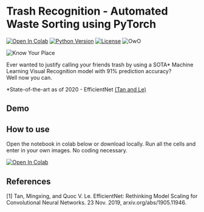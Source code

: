 # Trash Recognition - Automated Waste Sorting using PyTorch

[![Open In Colab](https://colab.research.google.com/assets/colab-badge.svg)](https://colab.research.google.com/github/GoldenCorgi/Trash-Recognition/blob/master/WebAppRecognition.ipynb) 
[![Python Version](https://img.shields.io/badge/python-3.6-blue.svg)](https://github.com/GoldenCorgi/just-time-it)
[![License](https://img.shields.io/badge/License-Apache%202.0-blue.svg)](https://opensource.org/licenses/Apache-2.0) 
![OwO](https://img.shields.io/badge/OwO-what's%20this-blueviolet.svg) 



![Know Your Place](https://github.com/GoldenCorgi/Trash-Recognition/static/knowyourplace.png)

Ever wanted to justify calling your friends trash by using a SOTA* Machine Learning Visual Recognition model with 91% prediction accuracy?   
Well now you can.

*State-of-the-art as of 2020 - EfficientNet [(Tan and Le)](#1)

## Demo

## How to use

Open the notebook in colab below or download locally. Run all the cells and enter in your own images. No coding necessary. 

[![Open In Colab](https://colab.research.google.com/assets/colab-badge.svg)](https://colab.research.google.com/github/GoldenCorgi/Trash-Recognition/blob/master/WebAppRecognition.ipynb)

## References

<a id="1">[1]</a>
Tan, Mingxing, and Quoc V. Le. EfficientNet: Rethinking Model Scaling for Convolutional Neural Networks. 23 Nov. 2019, arxiv.org/abs/1905.11946.

